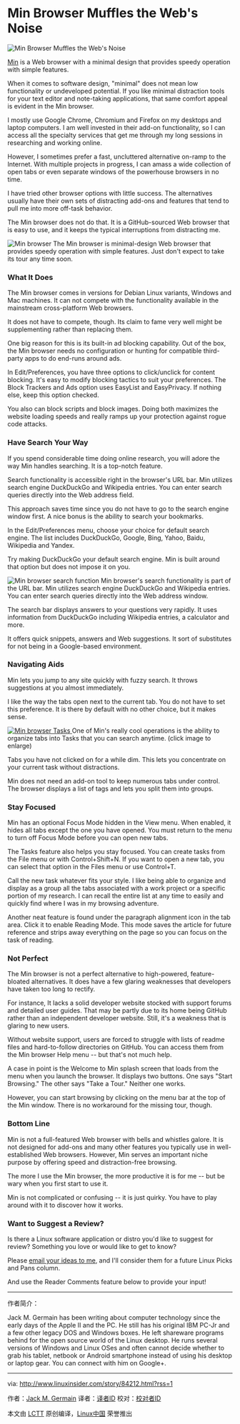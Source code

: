 Min Browser Muffles the Web's Noise
============================================================
 ![Min Browser Muffles the Web's Noise](http://www.linuxinsider.com/ai/637666/browser-tabs.jpg) 

[Min][1] is a Web browser with a minimal design that provides speedy operation with simple features.

When it comes to software design, "minimal" does not mean low functionality or undeveloped potential. If you like minimal distraction tools for your text editor and note-taking applications, that same comfort appeal is evident in the Min browser.

I mostly use Google Chrome, Chromium and Firefox on my desktops and laptop computers. I am well invested in their add-on functionality, so I can access all the specialty services that get me through my long sessions in researching and working online.

However, I sometimes prefer a fast, uncluttered alternative on-ramp to the Internet. With multiple projects in progress, I can amass a wide collection of open tabs or even separate windows of the powerhouse browsers in no time.

I have tried other browser options with little success. The alternatives usually have their own sets of distracting add-ons and features that tend to pull me into more off-task behavior.

The Min browser does not do that. It is a GitHub-sourced Web browser that is easy to use, and it keeps the typical interruptions from distracting me.

 ![Min browser ](http://www.linuxinsider.com/article_images/2017/84212_620x514.jpg) 
The Min browser is minimal-design Web browser that provides speedy operation with simple features. Just don't expect to take its tour any time soon.

### What It Does

The Min browser comes in versions for Debian Linux variants, Windows and Mac machines. It can not compete with the functionality available in the mainstream cross-platform Web browsers.

It does not have to compete, though. Its claim to fame very well might be supplementing rather than replacing them.

One big reason for this is its built-in ad blocking capability. Out of the box, the Min browser needs no configuration or hunting for compatible third-party apps to do end-runs around ads.

In Edit/Preferences, you have three options to click/unclick for content blocking. It's easy to modify blocking tactics to suit your preferences. The Block Trackers and Ads option uses EasyList and EasyPrivacy. If nothing else, keep this option checked.

You also can block scripts and block images. Doing both maximizes the website loading speeds and really ramps up your protection against rogue code attacks.

### Have Search Your Way

If you spend considerable time doing online research, you will adore the way Min handles searching. It is a top-notch feature.

Search functionality is accessible right in the browser's URL bar. Min utilizes search engine DuckDuckGo and Wikipedia entries. You can enter search queries directly into the Web address field.

This approach saves time since you do not have to go to the search engine window first. A nice bonus is the ability to search your bookmarks.

In the Edit/Preferences menu, choose your choice for default search engine. The list includes DuckDuckGo, Google, Bing, Yahoo, Baidu, Wikipedia and Yandex.

Try making DuckDuckGo your default search engine. Min is built around that option but does not impose it on you.

 ![Min browser search function ](http://www.linuxinsider.com/article_images/2017/84212_620x466.jpg) 
Min browser's search functionality is part of the URL bar. Min utilizes search engine DuckDuckGo and Wikipedia entries. You can enter search queries directly into the Web address window.

The search bar displays answers to your questions very rapidly. It uses information from DuckDuckGo including Wikipedia entries, a calculator and more.

It offers quick snippets, answers and Web suggestions. It sort of substitutes for not being in a Google-based environment.

### Navigating Aids

Min lets you jump to any site quickly with fuzzy search. It throws suggestions at you almost immediately.

I like the way the tabs open next to the current tab. You do not have to set this preference. It is there by default with no other choice, but it makes sense.

[
 ![Min browser Tasks](http://www.linuxinsider.com/article_images/2017/84212_620x388-small.jpg) 
][2]One of Min's really cool operations is the ability to organize tabs into Tasks that you can search anytime. (click image to enlarge)

Tabs you have not clicked on for a while dim. This lets you concentrate on your current task without distractions.

Min does not need an add-on tool to keep numerous tabs under control. The browser displays a list of tags and lets you split them into groups.

### Stay Focused

Min has an optional Focus Mode hidden in the View menu. When enabled, it hides all tabs except the one you have opened. You must return to the menu to turn off Focus Mode before you can open new tabs.

The Tasks feature also helps you stay focused. You can create tasks from the File menu or with Control+Shift+N. If you want to open a new tab, you can select that option in the Files menu or use Control+T.

Call the new task whatever fits your style. I like being able to organize and display as a group all the tabs associated with a work project or a specific portion of my research. I can recall the entire list at any time to easily and quickly find where I was in my browsing adventure.

Another neat feature is found under the paragraph alignment icon in the tab area. Click it to enable Reading Mode. This mode saves the article for future reference and strips away everything on the page so you can focus on the task of reading.

### Not Perfect

The Min browser is not a perfect alternative to high-powered, feature-bloated alternatives. It does have a few glaring weaknesses that developers have taken too long to rectify.

For instance, It lacks a solid developer website stocked with support forums and detailed user guides. That may be partly due to its home being GitHub rather than an independent developer website. Still, it's a weakness that is glaring to new users.

Without website support, users are forced to struggle with lists of readme files and hard-to-follow directories on GitHub. You can access them from the Min browser Help menu -- but that's not much help.

A case in point is the Welcome to Min splash screen that loads from the menu when you launch the browser. It displays two buttons. One says "Start Browsing." The other says "Take a Tour." Neither one works.

However, you can start browsing by clicking on the menu bar at the top of the Min window. There is no workaround for the missing tour, though.

### Bottom Line

Min is not a full-featured Web browser with bells and whistles galore. It is not designed for add-ons and many other features you typically use in well-established Web browsers. However, Min serves an important niche purpose by offering speed and distraction-free browsing.

The more I use the Min browser, the more productive it is for me -- but be wary when you first start to use it.

Min is not complicated or confusing -- it is just quirky. You have to play around with it to discover how it works.

### Want to Suggest a Review?

Is there a Linux software application or distro you'd like to suggest for review? Something you love or would like to get to know?

Please [email your ideas to me][3], and I'll consider them for a future Linux Picks and Pans column.

And use the Reader Comments feature below to provide your input!

--------------------------------------------------------------------------------

作者简介：

Jack M. Germain has been writing about computer technology since the early days of the Apple II and the PC. He still has his original IBM PC-Jr and a few other legacy DOS and Windows boxes. He left shareware programs behind for the open source world of the Linux desktop. He runs several versions of Windows and Linux OSes and often cannot decide whether to grab his tablet, netbook or Android smartphone instead of using his desktop or laptop gear. You can connect with him on Google+.

--------------------------------------------------------------------------------

via: http://www.linuxinsider.com/story/84212.html?rss=1

作者：[Jack M. Germain][a]
译者：[译者ID](https://github.com/译者ID)
校对：[校对者ID](https://github.com/校对者ID)

本文由 [LCTT](https://github.com/LCTT/TranslateProject) 原创编译，[Linux中国](https://linux.cn/) 荣誉推出

[a]:http://www.linuxinsider.com/story/84212.html?rss=1#searchbyline
[1]:https://github.com/minbrowser/min/releases/
[2]:http://www.linuxinsider.com/article_images/2017/84212_1200x750.jpg
[3]:mailto:jack.germain@newsroom.ectnews.com
